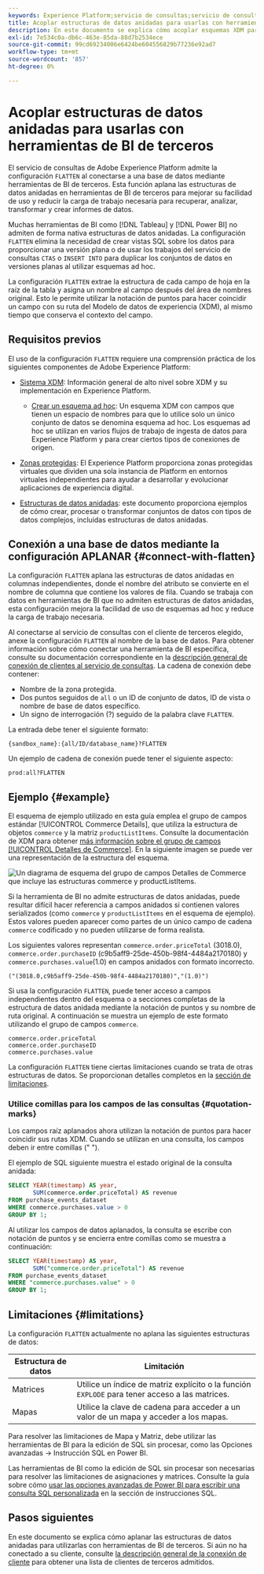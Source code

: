 ```yaml
---
keywords: Experience Platform;servicio de consultas;servicio de consultas;estructuras de datos anidadas;datos anidados;aplanar;aplanar datos anidados;
title: Acoplar estructuras de datos anidadas para usarlas con herramientas de BI
description: En este documento se explica cómo acoplar esquemas XDM para todas las tablas y vistas durante una sesión al utilizar herramientas de BI de terceros con el servicio de consulta.
exl-id: 7e534c0a-db6c-463e-85da-88d7b2534ece
source-git-commit: 99cd69234006e6424be604556829b77236e92ad7
workflow-type: tm+mt
source-wordcount: '857'
ht-degree: 0%

---
```


# Acoplar estructuras de datos anidadas para usarlas con herramientas de BI de terceros

El servicio de consultas de Adobe Experience Platform admite la configuración `FLATTEN` al conectarse a una base de datos mediante herramientas de BI de terceros. Esta función aplana las estructuras de datos anidadas en herramientas de BI de terceros para mejorar su facilidad de uso y reducir la carga de trabajo necesaria para recuperar, analizar, transformar y crear informes de datos.

Muchas herramientas de BI como [!DNL Tableau] y [!DNL Power BI] no admiten de forma nativa estructuras de datos anidadas. La configuración `FLATTEN` elimina la necesidad de crear vistas SQL sobre los datos para proporcionar una versión plana o de usar los trabajos del servicio de consultas `CTAS` o `INSERT INTO` para duplicar los conjuntos de datos en versiones planas al utilizar esquemas ad hoc.

La configuración `FLATTEN` extrae la estructura de cada campo de hoja en la raíz de la tabla y asigna un nombre al campo después del área de nombres original. Esto le permite utilizar la notación de puntos para hacer coincidir un campo con su ruta del Modelo de datos de experiencia (XDM), al mismo tiempo que conserva el contexto del campo.

## Requisitos previos

El uso de la configuración `FLATTEN` requiere una comprensión práctica de los siguientes componentes de Adobe Experience Platform:

* [Sistema XDM](../../xdm/home.md): Información general de alto nivel sobre XDM y su implementación en Experience Platform.

   * [Crear un esquema ad hoc](../../xdm/tutorials/ad-hoc.md): Un esquema XDM con campos que tienen un espacio de nombres para que lo utilice solo un único conjunto de datos se denomina esquema ad hoc. Los esquemas ad hoc se utilizan en varios flujos de trabajo de ingesta de datos para Experience Platform y para crear ciertos tipos de conexiones de origen.

* [Zonas protegidas](../../sandboxes/home.md): El Experience Platform proporciona zonas protegidas virtuales que dividen una sola instancia de Platform en entornos virtuales independientes para ayudar a desarrollar y evolucionar aplicaciones de experiencia digital.

* [Estructuras de datos anidadas](./nested-data-structures.md): este documento proporciona ejemplos de cómo crear, procesar o transformar conjuntos de datos con tipos de datos complejos, incluidas estructuras de datos anidadas.

## Conexión a una base de datos mediante la configuración APLANAR {#connect-with-flatten}

La configuración `FLATTEN` aplana las estructuras de datos anidadas en columnas independientes, donde el nombre del atributo se convierte en el nombre de columna que contiene los valores de fila. Cuando se trabaja con datos en herramientas de BI que no admiten estructuras de datos anidadas, esta configuración mejora la facilidad de uso de esquemas ad hoc y reduce la carga de trabajo necesaria.

Al conectarse al servicio de consultas con el cliente de terceros elegido, anexe la configuración `FLATTEN` al nombre de la base de datos. Para obtener información sobre cómo conectar una herramienta de BI específica, consulte su documentación correspondiente en la [descripción general de conexión de clientes al servicio de consultas](../clients/overview.md). La cadena de conexión debe contener:

* Nombre de la zona protegida.
* Dos puntos seguidos de `all` o un ID de conjunto de datos, ID de vista o nombre de base de datos específico.
* Un signo de interrogación (?) seguido de la palabra clave `FLATTEN`.

La entrada debe tener el siguiente formato:

```terminal
{sandbox_name}:{all/ID/database_name}?FLATTEN
```

Un ejemplo de cadena de conexión puede tener el siguiente aspecto:

```terminal
prod:all?FLATTEN
```

## Ejemplo {#example}

El esquema de ejemplo utilizado en esta guía emplea el grupo de campos estándar [!UICONTROL Commerce Details], que utiliza la estructura de objetos `commerce` y la matriz `productListItems`. Consulte la documentación de XDM para obtener [más información sobre el grupo de campos [!UICONTROL Detalles de Commerce]](../../xdm/field-groups/event/commerce-details.md). En la siguiente imagen se puede ver una representación de la estructura del esquema.

![Un diagrama de esquema del grupo de campos Detalles de Commerce que incluye las estructuras `commerce` y `productListItems`.](../images/essential-concepts/commerce-details.png)

Si la herramienta de BI no admite estructuras de datos anidadas, puede resultar difícil hacer referencia a campos anidados si contienen valores serializados (como `commerce` y `productListItems` en el esquema de ejemplo). Estos valores pueden aparecer como partes de un único campo de cadena `commerce` codificado y no pueden utilizarse de forma realista.

Los siguientes valores representan `commerce.order.priceTotal` (3018.0), `commerce.order.purchaseID` (c9b5aff9-25de-450b-98f4-4484a2170180) y `commerce.purchases.value`(1.0) en campos anidados con formato incorrecto.

```terminal
("(3018.0,c9b5aff9-25de-450b-98f4-4484a2170180)","(1.0)")
```

Si usa la configuración `FLATTEN`, puede tener acceso a campos independientes dentro del esquema o a secciones completas de la estructura de datos anidada mediante la notación de puntos y su nombre de ruta original. A continuación se muestra un ejemplo de este formato utilizando el grupo de campos `commerce`.

```terminal
commerce.order.priceTotal
commerce.order.purchaseID
commerce.purchases.value
```

La configuración `FLATTEN` tiene ciertas limitaciones cuando se trata de otras estructuras de datos. Se proporcionan detalles completos en la [sección de limitaciones](#limitations).

### Utilice comillas para los campos de las consultas {#quotation-marks}

Los campos raíz aplanados ahora utilizan la notación de puntos para hacer coincidir sus rutas XDM. Cuando se utilizan en una consulta, los campos deben ir entre comillas (&quot; &quot;).

El ejemplo de SQL siguiente muestra el estado original de la consulta anidada:

```sql
SELECT YEAR(timestamp) AS year,
       SUM(commerce.order.priceTotal) AS revenue
FROM purchase_events_dataset
WHERE commerce.purchases.value > 0
GROUP BY 1;
```

Al utilizar los campos de datos aplanados, la consulta se escribe con notación de puntos y se encierra entre comillas como se muestra a continuación:

```sql
SELECT YEAR(timestamp) AS year,
       SUM("commerce.order.priceTotal") AS revenue
FROM purchase_events_dataset
WHERE "commerce.purchases.value" > 0
GROUP BY 1;
```

## Limitaciones {#limitations}

La configuración `FLATTEN` actualmente no aplana las siguientes estructuras de datos:

| Estructura de datos | Limitación |
|---|---|
| Matrices | Utilice un índice de matriz explícito o la función `EXPLODE` para tener acceso a las matrices. |
| Mapas | Utilice la clave de cadena para acceder a un valor de un mapa y acceder a los mapas. |

Para resolver las limitaciones de Mapa y Matriz, debe utilizar las herramientas de BI para la edición de SQL sin procesar, como las Opciones avanzadas -> Instrucción SQL en Power BI.

Las herramientas de BI como la edición de SQL sin procesar son necesarias para resolver las limitaciones de asignaciones y matrices. Consulte la guía sobre cómo [usar las opciones avanzadas de Power BI para escribir una consulta SQL personalizada](../clients/power-bi.md#import-tables-using-custom-sql) en la sección de instrucciones SQL.

## Pasos siguientes

En este documento se explica cómo aplanar las estructuras de datos anidadas para utilizarlas con herramientas de BI de terceros. Si aún no ha conectado a su cliente, consulte [la descripción general de la conexión de cliente](../clients/overview.md) para obtener una lista de clientes de terceros admitidos.
